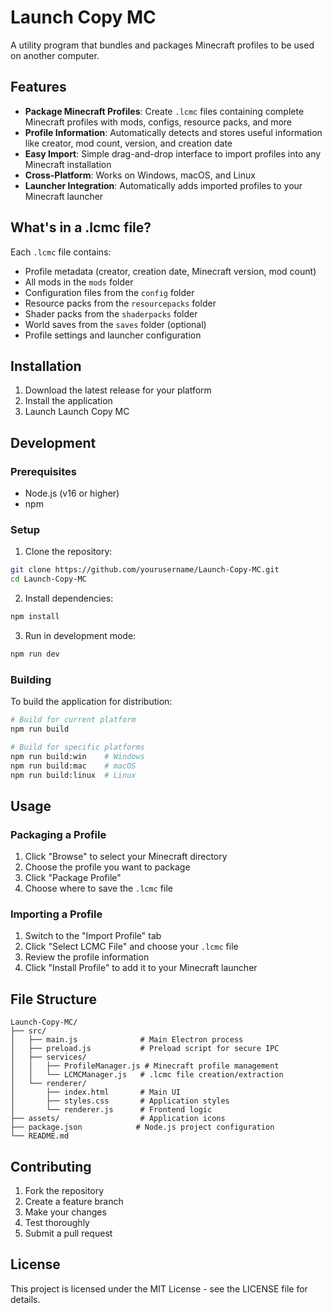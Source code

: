 # Launch Copy MC

A utility program that bundles and packages Minecraft profiles to be used on another computer.

## Features

- **Package Minecraft Profiles**: Create `.lcmc` files containing complete Minecraft profiles with mods, configs, resource packs, and more
- **Profile Information**: Automatically detects and stores useful information like creator, mod count, version, and creation date
- **Easy Import**: Simple drag-and-drop interface to import profiles into any Minecraft installation
- **Cross-Platform**: Works on Windows, macOS, and Linux
- **Launcher Integration**: Automatically adds imported profiles to your Minecraft launcher

## What's in a .lcmc file?

Each `.lcmc` file contains:
- Profile metadata (creator, creation date, Minecraft version, mod count)
- All mods in the `mods` folder
- Configuration files from the `config` folder
- Resource packs from the `resourcepacks` folder
- Shader packs from the `shaderpacks` folder
- World saves from the `saves` folder (optional)
- Profile settings and launcher configuration

## Installation

1. Download the latest release for your platform
2. Install the application
3. Launch Launch Copy MC

## Development

### Prerequisites

- Node.js (v16 or higher)
- npm

### Setup

1. Clone the repository:
```bash
git clone https://github.com/yourusername/Launch-Copy-MC.git
cd Launch-Copy-MC
```

2. Install dependencies:
```bash
npm install
```

3. Run in development mode:
```bash
npm run dev
```

### Building

To build the application for distribution:

```bash
# Build for current platform
npm run build

# Build for specific platforms
npm run build:win    # Windows
npm run build:mac    # macOS
npm run build:linux  # Linux
```

## Usage

### Packaging a Profile

1. Click "Browse" to select your Minecraft directory
2. Choose the profile you want to package
3. Click "Package Profile"
4. Choose where to save the `.lcmc` file

### Importing a Profile

1. Switch to the "Import Profile" tab
2. Click "Select LCMC File" and choose your `.lcmc` file
3. Review the profile information
4. Click "Install Profile" to add it to your Minecraft launcher

## File Structure

```
Launch-Copy-MC/
├── src/
│   ├── main.js              # Main Electron process
│   ├── preload.js           # Preload script for secure IPC
│   ├── services/
│   │   ├── ProfileManager.js # Minecraft profile management
│   │   └── LCMCManager.js   # .lcmc file creation/extraction
│   └── renderer/
│       ├── index.html       # Main UI
│       ├── styles.css       # Application styles
│       └── renderer.js      # Frontend logic
├── assets/                  # Application icons
├── package.json            # Node.js project configuration
└── README.md
```

## Contributing

1. Fork the repository
2. Create a feature branch
3. Make your changes
4. Test thoroughly
5. Submit a pull request

## License

This project is licensed under the MIT License - see the LICENSE file for details.
